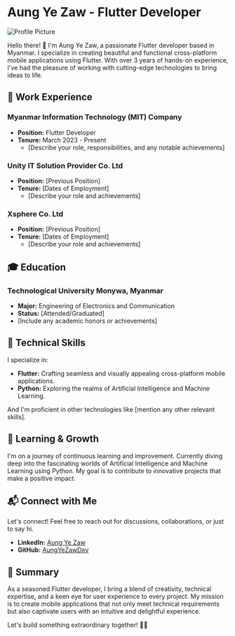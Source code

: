 # Aung Ye Zaw - Flutter Developer

![Profile Picture](https://bit.ly/aungyezaw_photo)

Hello there! 👋 I'm Aung Ye Zaw, a passionate Flutter developer based in Myanmar. I specialize in creating beautiful and functional cross-platform mobile applications using Flutter. With over 3 years of hands-on experience, I've had the pleasure of working with cutting-edge technologies to bring ideas to life.

## 💼 Work Experience

### Myanmar Information Technology (MIT) Company
- **Position:** Flutter Developer
- **Tenure:** March 2023 - Present
  - [Describe your role, responsibilities, and any notable achievements]

### Unity IT Solution Provider Co. Ltd
- **Position:** [Previous Position]
- **Tenure:** [Dates of Employment]
  - [Describe your role and achievements]

### Xsphere Co. Ltd
- **Position:** [Previous Position]
- **Tenure:** [Dates of Employment]
  - [Describe your role and achievements]

## 🎓 Education

### Technological University Monywa, Myanmar
- **Major:** Engineering of Electronics and Communication
- **Status:** [Attended/Graduated]
- [Include any academic honors or achievements]

## 🚀 Technical Skills

I specialize in:

- **Flutter:** Crafting seamless and visually appealing cross-platform mobile applications.
- **Python:** Exploring the realms of Artificial Intelligence and Machine Learning.

And I'm proficient in other technologies like [mention any other relevant skills].

## 🌱 Learning & Growth

I'm on a journey of continuous learning and improvement. Currently diving deep into the fascinating worlds of Artificial Intelligence and Machine Learning using Python. My goal is to contribute to innovative projects that make a positive impact.

## 📬 Connect with Me

Let's connect! Feel free to reach out for discussions, collaborations, or just to say hi.

- **LinkedIn:** [Aung Ye Zaw](https://www.linkedin.com/in/aungyezawdev)
- **GitHub:** [AungYeZawDev](https://github.com/AungYeZawDev)

## 📝 Summary

As a seasoned Flutter developer, I bring a blend of creativity, technical expertise, and a keen eye for user experience to every project. My mission is to create mobile applications that not only meet technical requirements but also captivate users with an intuitive and delightful experience.

Let's build something extraordinary together! 🚀✨
